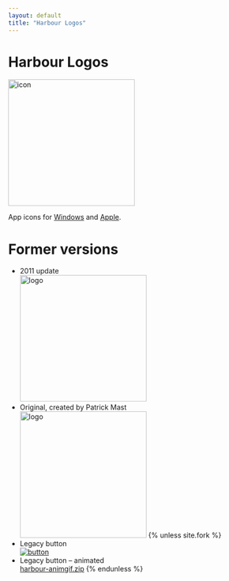 ```yaml
---
layout: default
title: "Harbour Logos"
---
```

# Harbour Logos

<a href="{{ site.baseurl }}/art/harbour-logo-2016.zip"><img src="{{ site.baseurl }}/images/harbour.svg" alt="icon" height="256"></a>

App icons for
[Windows](https://raw.githubusercontent.com/vszakats/harbour-core/master/package/harbour.ico) and
[Apple](https://raw.githubusercontent.com/vszakats/harbour-core/master/package/harbour.icns).<br>

# Former versions

* 2011 update<br>
  <a href="https://harbour.github.io/art/harbour-logo-2011.zip"><img src="{{ site.baseurl }}/images/harbour-2011.svg" alt="logo" height="256"></a>
* Original, created by Patrick Mast<br>
  <a href="https://harbour.github.io/art/harbour-logo-2001.zip"><img src="{{ site.baseurl }}/images/harbour-2001.svg" alt="logo" height="256"></a>
{% unless site.fork %}
* Legacy button<br>
  [![button](https://harbour.github.io/art/harbour-button.png)](https://harbour.github.io/art/harbour-button.png)
* Legacy button &ndash; animated<br>
  [harbour-animgif.zip](https://harbour.github.io/art/harbour-animgif.zip)
{% endunless %}
